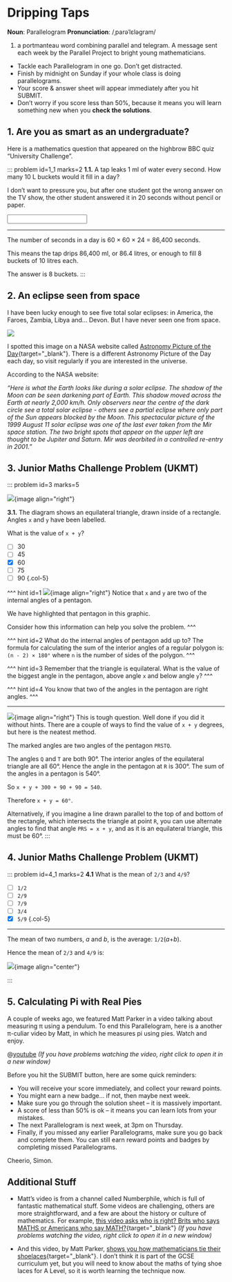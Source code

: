 # Dripping Taps

<div class="dictionary">

__Noun__: Parallelogram
__Pronunciation__: /ˌparəˈlɛləɡram/

1. a portmanteau word combining parallel and telegram. A message sent each
week by the Parallel Project to bright young mathematicians.

</div>

*	Tackle each Parallelogram in one go. Don’t get distracted.
*	Finish by midnight on Sunday if your whole class is doing parallelograms.
*	Your score & answer sheet will appear immediately after you hit SUBMIT.
*	Don’t worry if you score less than 50%, because it means you will learn something new when you __check the solutions__.


## 1.	Are you as smart as an undergraduate?

Here is a mathematics question that appeared on the highbrow BBC quiz “University Challenge”.

::: problem id=1_1 marks=2
__1.1.__ A tap leaks 1 ml of water every second. How many 10 L buckets would it fill in a day?

I don’t want to pressure you, but after one student got the wrong answer on the TV show, the other student answered it in 20 seconds without pencil or paper.

<input type="text" solution="8"/>  

---

The number of seconds in a day is 60 × 60 × 24 = 86,400 seconds.  

This means the tap drips 86,400 ml, or 86.4 litres, or enough to fill 8 buckets of 10 litres each.  

The answer is 8 buckets.
:::

## 2. An eclipse seen from space

I have been lucky enough to see five total solar eclipses: in America, the Faroes, Zambia, Libya and... Devon. But I have never seen one from space.

![](/resources/8-21-dripping-taps/2-eclipse-space.jpg)

I spotted this image on a NASA website called [Astronomy Picture of the Day](https://apod.nasa.gov/apod/){target="_blank"}. There is a different Astronomy Picture of the Day each day, so visit regularly if you are interested in the universe.  

According to the NASA website:  

_“Here is what the Earth looks like during a solar eclipse. The shadow of the Moon can be seen darkening part of Earth. This shadow moved across the Earth at nearly 2,000 km/h. Only observers near the centre of the dark circle see a total solar eclipse - others see a partial eclipse where only part of the Sun appears blocked by the Moon. This spectacular picture of the 1999 August 11 solar eclipse was one of the last ever taken from the Mir space station. The two bright spots that appear on the upper left are thought to be Jupiter and Saturn. Mir was deorbited in a controlled re-entry in 2001.”_  


## 3. Junior Maths Challenge Problem (UKMT)
<!--- 2011 (11) --->

::: problem id=3 marks=5

![](/resources/8-21-dripping-taps/3-angle-question.png){image align="right"}

__3.1.__  The diagram shows an equilateral triangle, drawn inside of a rectangle. Angles `x` and `y` have been labelled.   

What is the value of `x + y`?

* [ ] 30
* [ ] 45
* [x] 60
* [ ] 75
* [ ] 90
{.col-5}

^^^ hint id=1
![](/resources/8-21-dripping-taps/3-angles-hint.png){image align="right"}
Notice that `x` and `y` are two of the internal angles of a pentagon.

We have highlighted that pentagon in this graphic.

Consider how this information can help you solve the problem.
^^^

^^^ hint id=2
What do the internal angles of pentagon add up to? The formula for calculating the sum of the interior angles of a regular polygon is: `(n - 2) × 180°` where `n` is the number of sides of the polygon.
^^^

^^^ hint id=3
Remember that the triangle is equilateral. What is the value of the biggest angle in the pentagon, above angle `x` and below angle `y`?
^^^

^^^ hint id=4
You know that two of the angles in the pentagon are right angles.
^^^

---

![](/resources/8-21-dripping-taps/3-angle-answer.png){image align="right"}
This is tough question. Well done if you did it without hints. There are a couple
of ways to find the value of `x + y` degrees, but here is the neatest method.

The marked angles are two angles of the pentagon `PRSTQ`.

The angles `Q` and `T` are both 90°. The interior angles of the equilateral triangle
are all 60°. Hence the angle in the pentagon at `R` is 300°. The sum of the angles
in a pentagon is 540°.  

So `x + y + 300 + 90 + 90 = 540`.  

Therefore `x + y = 60°`.

Alternatively, if you imagine a line drawn parallel to the top of and bottom of the rectangle, which intersects the triangle at point `R`, you can use alternate angles to find that angle `PRS = x + y`, and as it is an equilateral triangle, this must be 60°.
:::


## 4. Junior Maths Challenge Problem (UKMT)
<!--- 2011 (13) --->

::: problem id=4_1 marks=2
__4.1__ What is the mean of `2/3` and `4/9`?

* [ ] `1/2`
* [ ] `2/9`
* [ ] `7/9`
* [ ] `3/4`
* [x] `5/9`
 {.col-5}

---

The mean of two numbers, _a_ and _b_, is the average: `1/2`(_a_+_b_).

Hence the mean of `2/3` and `4/9` is:

![](/resources/8-21-dripping-taps/5-jmc-answer.png){image align="center"}

:::


## 5. Calculating Pi with Real Pies

A couple of weeks ago, we featured Matt Parker in a video talking about measuring π  using a pendulum. To end this Parallelogram, here is a another π-culiar video by Matt, in which he measures pi using pies. Watch and enjoy.

@[youtube](ZNiRzZ66YN0?rel=0) _(If you have problems watching the video, right click to open it in a new window)_



Before you hit the SUBMIT button, here are some quick reminders:

*	You will receive your score immediately, and collect your reward points.
*	You might earn a new badge... if not, then maybe next week.
*	Make sure you go through the solution sheet – it is massively important.
*	A score of less than 50% is ok – it means you can learn lots from your mistakes.
*	The next Parallelogram is next week, at 3pm on Thursday.
*	Finally, if you missed any earlier Parallelograms, make sure you go back and complete them. You can still earn reward points and badges by completing missed Parallelograms.

Cheerio,
Simon.


## Additional Stuff

* Matt’s video is from a channel called Numberphile, which is full of fantastic mathematical stuff. Some videos are challenging, others are more straightforward, and a few are about the history or culture of mathematics. For example, [this video asks who is right? Brits who says MATHS or Americans who say MATH?](https://www.youtube.com/watch?v=SbZCECvoaTA?rel=0){target="_blank"} _(If you have problems watching the video, right click to open it in a new window)_

* And this video, by Matt Parker, [shows you how mathematicians tie their shoelaces](https://www.youtube.com/watch?v=XPIgR89jv3Q){target="_blank"}. I don’t think it is part of the GCSE curriculum yet, but you will need to know about the maths of tying shoe laces for A Level, so it is worth learning the technique now.
